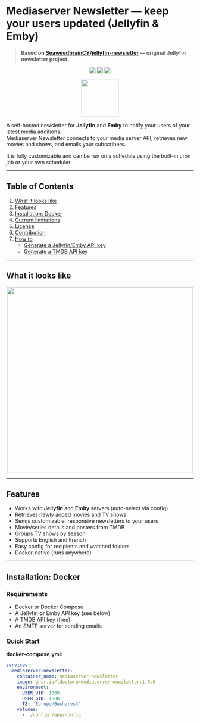 # Mediaserver Newsletter — keep your users updated (Jellyfin & Emby)

> **Based on [SeaweedbrainCY/jellyfin-newsletter](https://github.com/SeaweedbrainCY/jellyfin-newsletter) — original Jellyfin newsletter project**

<p align="center">
<img src="https://github.com/ldoctoru/mediaserver-newsletter/actions/workflows/build_and_deploy.yml/badge.svg?branch="/>
 <img src="https://img.shields.io/github/license/ldoctoru/mediaserver-newsletter"/>
<img src="https://img.shields.io/github/v/release/ldoctoru/mediaserver-newsletter"/>
</p>

<p align="center">
<img src="https://raw.githubusercontent.com/ldoctoru/mediaserver-newsletter/main/assets/jellyfin_newsletter.png" width=100>
</p>

A self-hosted newsletter for **Jellyfin** and **Emby** to notify your users of your latest media additions.  
Mediaserver Newsletter connects to your media server API, retrieves new movies and shows, and emails your subscribers.  

It is fully customizable and can be run on a schedule using the built-in cron job or your own scheduler.

---

## Table of Contents
1. [What it looks like](#what-it-looks-like)
2. [Features](#features)
3. [Installation: Docker](#installation-docker)
4. [Current limitations](#current-limitations)
5. [License](#license)
6. [Contribution](#contribution)
7. [How to](#how-to)
   - [Generate a Jellyfin/Emby API key](#how-to-generate-a-jellyfin-emby-api-key)
   - [Generate a TMDB API key](#how-to-generate-a-tmdb-api-key)

---

## What it looks like 
<p align="center">
<img src="https://raw.githubusercontent.com/ldoctoru/mediaserver-newsletter/main/assets/new_media_notification_preview.png" width=500>
</p>

---

## Features
- Works with **Jellyfin** and **Emby** servers (auto-select via config)
- Retrieves newly added movies and TV shows
- Sends customizable, responsive newsletters to your users
- Movie/series details and posters from TMDB
- Groups TV shows by season
- Supports English and French
- Easy config for recipients and watched folders
- Docker-native (runs anywhere)

---

## Installation: Docker

### Requirements

- Docker or Docker Compose
- A Jellyfin **or** Emby API key (see below)
- A TMDB API key (free)
- An SMTP server for sending emails

### Quick Start

**docker-compose.yml:**
```yaml
services:
  mediaserver-newsletter:
    container_name: mediaserver-newsletter
    image: ghcr.io/ldoctoru/mediaserver-newsletter:1.0.0
    environment:
      USER_UID: 1000
      USER_GID: 1000
      TZ: 'Europe/Bucharest'
    volumes:
      - ./config:/app/config